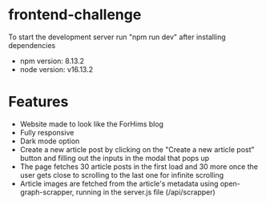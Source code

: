 # frontend-challenge

To start the development server run "npm run dev" after installing dependencies
- npm version: 8.13.2
- node version: v16.13.2

# Features
- Website made to look like the ForHims blog
- Fully responsive
- Dark mode option
- Create a new article post by clicking on the "Create a new article post" button and filling out the inputs in the modal that pops up
- The page fetches 30 article posts in the first load and 30 more once the user gets close to scrolling to the last one for infinite scrolling
- Article images are fetched from the article's metadata using open-graph-scrapper, running in the server.js file (/api/scrapper)


